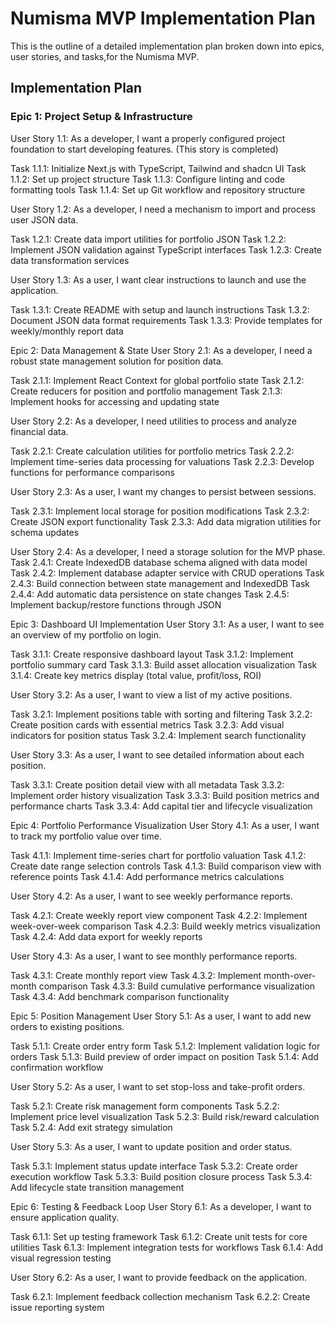 # Numisma MVP Implementation Plan

This is the outline of a detailed implementation plan broken down into epics,
user stories, and tasks,for the Numisma MVP.

## Implementation Plan

### Epic 1: Project Setup & Infrastructure

User Story 1.1: As a developer, I want a properly configured project foundation
to start developing features. (This story is completed)

Task 1.1.1: Initialize Next.js with TypeScript, Tailwind and shadcn UI
Task 1.1.2: Set up project structure
Task 1.1.3: Configure linting and code formatting tools
Task 1.1.4: Set up Git workflow and repository structure

User Story 1.2: As a developer, I need a mechanism to import and process user
JSON data.

Task 1.2.1: Create data import utilities for portfolio JSON
Task 1.2.2: Implement JSON validation against TypeScript interfaces
Task 1.2.3: Create data transformation services

User Story 1.3: As a user, I want clear instructions to launch and use the
application.

Task 1.3.1: Create README with setup and launch instructions
Task 1.3.2: Document JSON data format requirements
Task 1.3.3: Provide templates for weekly/monthly report data

Epic 2: Data Management & State
User Story 2.1: As a developer, I need a robust state management solution for
position data.

Task 2.1.1: Implement React Context for global portfolio state
Task 2.1.2: Create reducers for position and portfolio management
Task 2.1.3: Implement hooks for accessing and updating state

User Story 2.2: As a developer, I need utilities to process and analyze
financial data.

Task 2.2.1: Create calculation utilities for portfolio metrics
Task 2.2.2: Implement time-series data processing for valuations
Task 2.2.3: Develop functions for performance comparisons

User Story 2.3: As a user, I want my changes to persist between sessions.

Task 2.3.1: Implement local storage for position modifications
Task 2.3.2: Create JSON export functionality
Task 2.3.3: Add data migration utilities for schema updates

User Story 2.4: As a developer, I need a storage solution for the MVP phase.
Task 2.4.1: Create IndexedDB database schema aligned with data model
Task 2.4.2: Implement database adapter service with CRUD operations
Task 2.4.3: Build connection between state management and IndexedDB
Task 2.4.4: Add automatic data persistence on state changes
Task 2.4.5: Implement backup/restore functions through JSON

Epic 3: Dashboard UI Implementation
User Story 3.1: As a user, I want to see an overview of my portfolio on login.

Task 3.1.1: Create responsive dashboard layout
Task 3.1.2: Implement portfolio summary card
Task 3.1.3: Build asset allocation visualization
Task 3.1.4: Create key metrics display (total value, profit/loss, ROI)

User Story 3.2: As a user, I want to view a list of my active positions.

Task 3.2.1: Implement positions table with sorting and filtering
Task 3.2.2: Create position cards with essential metrics
Task 3.2.3: Add visual indicators for position status
Task 3.2.4: Implement search functionality

User Story 3.3: As a user, I want to see detailed information about each position.

Task 3.3.1: Create position detail view with all metadata
Task 3.3.2: Implement order history visualization
Task 3.3.3: Build position metrics and performance charts
Task 3.3.4: Add capital tier and lifecycle visualization

Epic 4: Portfolio Performance Visualization
User Story 4.1: As a user, I want to track my portfolio value over time.

Task 4.1.1: Implement time-series chart for portfolio valuation
Task 4.1.2: Create date range selection controls
Task 4.1.3: Build comparison view with reference points
Task 4.1.4: Add performance metrics calculations

User Story 4.2: As a user, I want to see weekly performance reports.

Task 4.2.1: Create weekly report view component
Task 4.2.2: Implement week-over-week comparison
Task 4.2.3: Build weekly metrics visualization
Task 4.2.4: Add data export for weekly reports

User Story 4.3: As a user, I want to see monthly performance reports.

Task 4.3.1: Create monthly report view
Task 4.3.2: Implement month-over-month comparison
Task 4.3.3: Build cumulative performance visualization
Task 4.3.4: Add benchmark comparison functionality

Epic 5: Position Management
User Story 5.1: As a user, I want to add new orders to existing positions.

Task 5.1.1: Create order entry form
Task 5.1.2: Implement validation logic for orders
Task 5.1.3: Build preview of order impact on position
Task 5.1.4: Add confirmation workflow

User Story 5.2: As a user, I want to set stop-loss and take-profit orders.

Task 5.2.1: Create risk management form components
Task 5.2.2: Implement price level visualization
Task 5.2.3: Build risk/reward calculation
Task 5.2.4: Add exit strategy simulation

User Story 5.3: As a user, I want to update position and order status.

Task 5.3.1: Implement status update interface
Task 5.3.2: Create order execution workflow
Task 5.3.3: Build position closure process
Task 5.3.4: Add lifecycle state transition management

Epic 6: Testing & Feedback Loop
User Story 6.1: As a developer, I want to ensure application quality.

Task 6.1.1: Set up testing framework
Task 6.1.2: Create unit tests for core utilities
Task 6.1.3: Implement integration tests for workflows
Task 6.1.4: Add visual regression testing

User Story 6.2: As a user, I want to provide feedback on the application.

Task 6.2.1: Implement feedback collection mechanism
Task 6.2.2: Create issue reporting system
